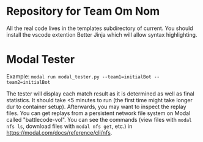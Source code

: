 # Repository for Team Om Nom

All the real code lives in the templates subdirectory of current.
You should install the vscode extention Better Jinja which will allow syntax highlighting.


# Modal Tester
Example:
```modal run modal_tester.py --team1=initialBot --team2=initialBot```

The tester will display each match result as it is determined as well as final statistics. It should take <5 minutes to run (the first time might take longer dur to container setup). 
Afterwards, you may want to inspect the replay files. You can get replays from a persistent network file system on Modal called "battlecode-vol". You can see the commands (view files with `modal nfs ls`, download files with `modal nfs get`, etc.) in https://modal.com/docs/reference/cli/nfs.